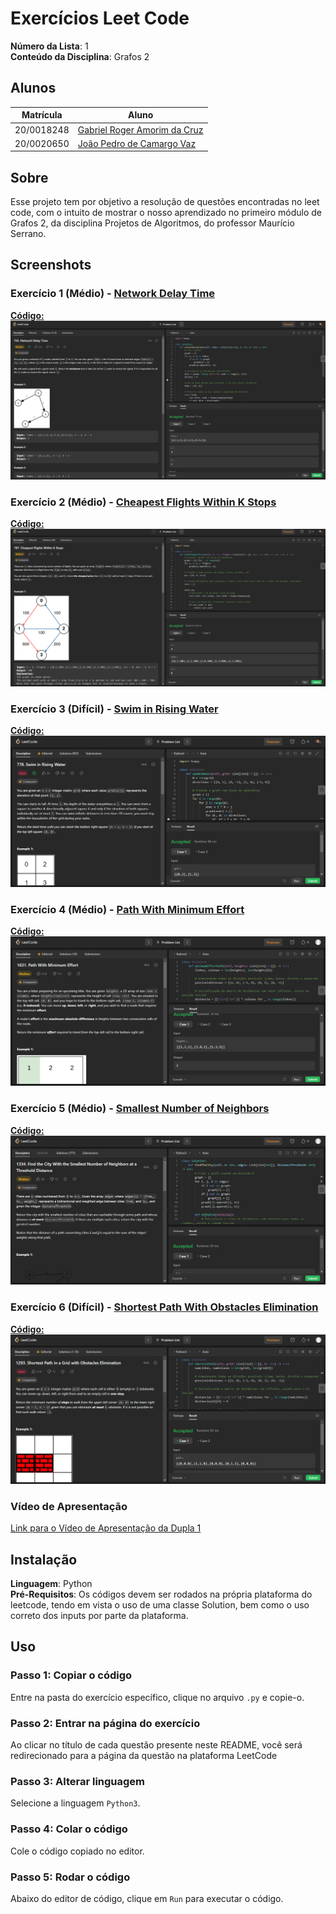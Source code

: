 # Exercícios Leet Code

**Número da Lista**: 1<br>
**Conteúdo da Disciplina**: Grafos 2<br>

## Alunos
|Matrícula | Aluno |
| -- | -- |
| 20/0018248  |  [Gabriel Roger Amorim da Cruz](https://github.com/GabrielRoger07) |
| 20/0020650  |  [João Pedro de Camargo Vaz](https://github.com/JoaoPedro0803) |

## Sobre 
Esse projeto tem por objetivo a resolução de questões encontradas no leet code, com o intuito de mostrar o nosso aprendizado no primeiro módulo de Grafos 2, da disciplina Projetos de Algoritmos, do professor Maurício Serrano.

## Screenshots
### Exercício 1 (Médio) - [Network Delay Time](https://leetcode.com/problems/network-delay-time/description/)
[**Código:**](https://github.com/projeto-de-algoritmos/Grafos2_Exercises_LeetCode/blob/master/NetworkDelayTime/netWork.py)<br>
![Network Delay Time](/assets/printFuncionando_Network.PNG)

### Exercício 2 (Médio) - [Cheapest Flights Within K Stops](https://leetcode.com/problems/cheapest-flights-within-k-stops/description/)
[**Código:**](https://github.com/projeto-de-algoritmos/Grafos2_Exercises_LeetCode/blob/master/CheapestFlights/cheapest.py)<br>
![Cheapest Flights Within K Stops](/assets/approval_Cheapest.PNG)

### Exercício 3 (Difícil) - [Swim in Rising Water](https://leetcode.com/problems/swim-in-rising-water/description/)
[**Código:**](https://github.com/projeto-de-algoritmos/Grafos2_Exercises_LeetCode/blob/master/SwimRisingWater/swim.py)<br>
![Swim in Rising Water](/assets/Approval_Swim.PNG)

### Exercício 4 (Médio) - [Path With Minimum Effort](https://leetcode.com/problems/path-with-minimum-effort/description/)
[**Código:**](https://github.com/projeto-de-algoritmos/Grafos2_Exercises_LeetCode/blob/master/PathWithMinimumEffort/pathWithMinimumEffort.py)<br>
![Path With Minimum Effort](/assets/PathWithMinimumEffort_Resultado.png)

### Exercício 5 (Médio) - [Smallest Number of Neighbors](https://leetcode.com/problems/find-the-city-with-the-smallest-number-of-neighbors-at-a-threshold-distance/description/)
[**Código:**](https://github.com/projeto-de-algoritmos/Grafos2_Exercises_LeetCode/blob/master/SmallestNumberOfNeighbors/smallestNumberOfNeighbors.py)<br>
![Smallest Number of Neighbors](/assets/SmallestNumberOfNeighbors_Resultado.png)

### Exercício 6 (Difícil) - [Shortest Path With Obstacles Elimination](https://leetcode.com/problems/shortest-path-in-a-grid-with-obstacles-elimination/description/)
[**Código:**](https://github.com/projeto-de-algoritmos/Grafos2_Exercises_LeetCode/blob/master/ShortestPathWithObstaclesElimination/shortestPathWithObstaclesElimination.py)<br>
![Shortest Path With Obstacles Elimination](/assets/ShortestPathWithObstaclesElimination_Resultado.png)

### Vídeo de Apresentação
[Link para o Vídeo de Apresentação da Dupla 1](https://www.youtube.com/watch?v=B5vDEenFxVI)

## Instalação 
**Linguagem**: Python<br>
**Pré-Requisitos**: Os códigos devem ser rodados na própria plataforma do leetcode, tendo em vista o uso de uma classe Solution, bem como o uso correto dos inputs por parte da plataforma.

## Uso 
### Passo 1: Copiar o código
Entre na pasta do exercício específico, clique no arquivo `.py` e copie-o.

### Passo 2: Entrar na página do exercício
Ao clicar no título de cada questão presente neste README, você será redirecionado para a página da questão na plataforma LeetCode

### Passo 3: Alterar linguagem 
Selecione a linguagem `Python3`.

### Passo 4: Colar o código
Cole o código copiado no editor.

### Passo 5: Rodar o código
Abaixo do editor de código, clique em `Run` para executar o código.
